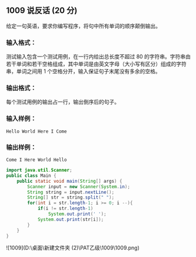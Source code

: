 ## 1009 说反话 (20 分)

给定一句英语，要求你编写程序，将句中所有单词的顺序颠倒输出。

### 输入格式：

测试输入包含一个测试用例，在一行内给出总长度不超过 80 的字符串。字符串由若干单词和若干空格组成，其中单词是由英文字母（大小写有区分）组成的字符串，单词之间用 1 个空格分开，输入保证句子末尾没有多余的空格。

### 输出格式：

每个测试用例的输出占一行，输出倒序后的句子。

### 输入样例：

```in
Hello World Here I Come
```

### 输出样例：

```out
Come I Here World Hello
```

```java
import java.util.Scanner;
public class Main {
    public static void main(String[] args) {
        Scanner input = new Scanner(System.in);
        String string = input.nextLine();
        String[] str = string.split(" ");
        for(int i = str.length-1; i >= 0; i --){
            if(i != str.length-1)
                System.out.print(' ');
            System.out.print(str[i]);
        }
    }
}
```

![1009](D:\桌面\新建文件夹 (2)\PAT乙级\1009\1009.png)